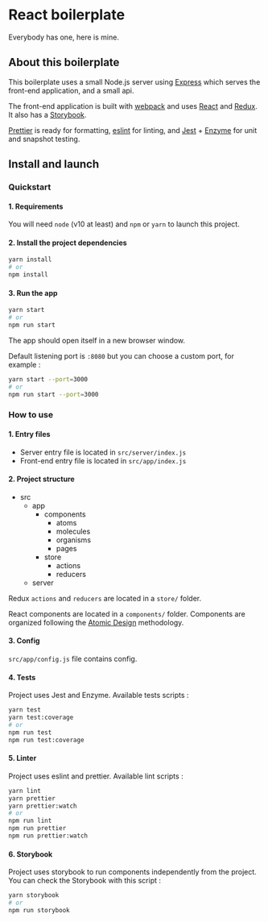 # React boilerplate

Everybody has one, here is mine.


## About this boilerplate

This boilerplate uses a small Node.js server using [Express](https://expressjs.com/) which serves the front-end application, and a small api.

The front-end application is built with [webpack](https://webpack.js.org/) and uses [React](https://fr.reactjs.org/) and [Redux](https://redux.js.org/). It also has a [Storybook](https://storybook.js.org/).


[Prettier](https://prettier.io/) is ready for formatting, [eslint](https://eslint.org/) for linting, and [Jest](https://jestjs.io/) + [Enzyme](https://enzymejs.github.io/) for unit and snapshot testing.



## Install and launch

### Quickstart

#### 1. Requirements

You will need `node` (v10 at least) and `npm` or `yarn` to launch this project.


#### 2. Install the project dependencies
```bash
yarn install
# or
npm install
```


#### 3. Run the app
```bash
yarn start
# or
npm run start
```

The app should open itself in a new browser window.

Default listening port is `:8080` but you can choose a custom port, for example :
```bash
yarn start --port=3000
# or
npm run start --port=3000
```

### How to use

#### 1. Entry files

- Server entry file is located in `src/server/index.js`
- Front-end entry file is located in `src/app/index.js`

#### 2. Project structure

- src
  - app
    - components
      - atoms
      - molecules
      - organisms
      - pages
    - store
      - actions
      - reducers
  - server

Redux `actions` and `reducers` are located in a `store/` folder.

React components are located in a `components/` folder. Components are organized following the [Atomic Design](https://bradfrost.com/blog/post/atomic-web-design/) methodology.

#### 3. Config

`src/app/config.js` file contains config.

#### 4. Tests

Project uses Jest and Enzyme. Available tests scripts :

```bash
yarn test
yarn test:coverage
# or
npm run test
npm run test:coverage
```

#### 5. Linter

Project uses eslint and prettier. Available lint scripts :

```bash
yarn lint
yarn prettier
yarn prettier:watch
# or
npm run lint
npm run prettier
npm run prettier:watch
```

#### 6. Storybook

Project uses storybook to run components independently from the project. You can check the Storybook with this script :

```bash
yarn storybook
# or
npm run storybook
```
